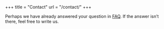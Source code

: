 +++
title = "Contact"
url = "/contact/"
+++


Perhaps we have already answered your question in [FAQ](/faq/). If the answer isn’t there, feel free to write us.